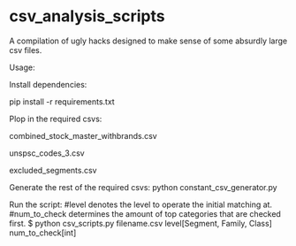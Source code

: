 # csv_analysis_scripts
A compilation of ugly hacks designed to make sense of some absurdly large csv files.

Usage:

Install dependencies:

pip install -r requirements.txt


Plop in the required csvs:

combined_stock_master_withbrands.csv

unspsc_codes_3.csv

excluded_segments.csv


Generate the rest of the required csvs:
python constant_csv_generator.py


Run the script:
#level denotes the level to operate the initial matching at.
#num_to_check determines the amount of top categories that are checked first.
$ python csv_scripts.py filename.csv level[Segment, Family, Class] num_to_check[int]
